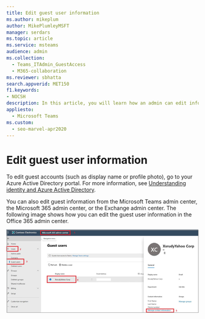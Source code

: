 ```yaml
---
title: Edit guest user information
ms.author: mikeplum
author: MikePlumleyMSFT
manager: serdars
ms.topic: article
ms.service: msteams
audience: admin
ms.collection: 
  - Teams_ITAdmin_GuestAccess
  - M365-collaboration
ms.reviewer: sbhatta
search.appverid: MET150
f1.keywords:
- NOCSH
description: In this article, you will learn how an admin can edit information about guest users in the Azure Active Directory portal.
appliesto: 
  - Microsoft Teams
ms.custom: 
  - seo-marvel-apr2020
---
```


Edit guest user information
===========================

To edit guest accounts (such as display name or profile photo), go to your Azure Active Directory portal. For more information, see [Understanding identity and Azure Active Directory](https://support.office.com/article/Understanding-Office-365-Identity-and-Azure-Active-Directory-06a189e7-5ec6-4af2-94bf-a22ea225a7a9).

You can also edit guest information from the Microsoft Teams admin center, the Microsoft 365 admin center, or the Exchange admin center. The following image shows how you can edit the guest user information in the Office 365 admin center.

![image shows the guest user information being edited](media/guest-user-settings.png)
